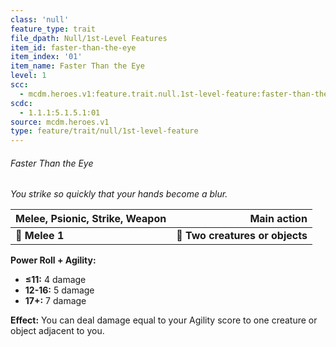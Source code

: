 ```yaml
---
class: 'null'
feature_type: trait
file_dpath: Null/1st-Level Features
item_id: faster-than-the-eye
item_index: '01'
item_name: Faster Than the Eye
level: 1
scc:
  - mcdm.heroes.v1:feature.trait.null.1st-level-feature:faster-than-the-eye
scdc:
  - 1.1.1:5.1.5.1:01
source: mcdm.heroes.v1
type: feature/trait/null/1st-level-feature
---
```


###### Faster Than the Eye

*You strike so quickly that your hands become a blur.*

| **Melee, Psionic, Strike, Weapon** |                 **Main action** |
| ---------------------------------- | ------------------------------: |
| **📏 Melee 1**                     | **🎯 Two creatures or objects** |

**Power Roll + Agility:**

- **≤11:** 4 damage
- **12-16:** 5 damage
- **17+:** 7 damage

**Effect:** You can deal damage equal to your Agility score to one creature or object adjacent to you.
